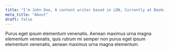 ```yaml
---
title: "I’m John Doe, A content writer based in LDN, Currently at Bookworm"
meta_title: "About"
draft: false
---
```


Purus eget ipsum elementum venenatis. Aenean maximus urna magna elementum venenatis, quis rutrum mi semper non purus eget ipsum elementum venenatis, aenean maximus urna magna elementum.
